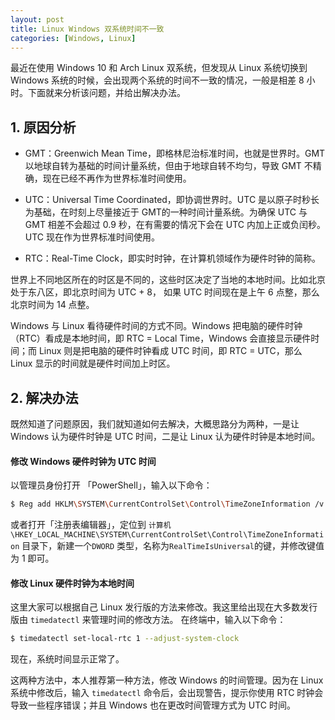 ```yaml
---
layout: post
title: Linux Windows 双系统时间不一致
categories: [Windows, Linux]
---
```

最近在使用 Windows 10 和 Arch Linux 双系统，但发现从 Linux 系统切换到 Windows 系统的时候，会出现两个系统的时间不一致的情况，一般是相差 8 小时。下面就来分析该问题，并给出解决办法。

## 1. 原因分析
- GMT：Greenwich Mean Time，即格林尼治标准时间，也就是世界时。GMT 以地球自转为基础的时间计量系统，但由于地球自转不均匀，导致 GMT 不精确，现在已经不再作为世界标准时间使用。

- UTC：Universal Time Coordinated，即协调世界时。UTC 是以原子时秒长为基础，在时刻上尽量接近于 GMT的一种时间计量系统。为确保 UTC 与 GMT 相差不会超过 0.9 秒，在有需要的情况下会在 UTC 内加上正或负闰秒。UTC 现在作为世界标准时间使用。

- RTC：Real-Time Clock，即实时时钟，在计算机领域作为硬件时钟的简称。

世界上不同地区所在的时区是不同的，这些时区决定了当地的本地时间。比如北京处于东八区，即北京时间为 UTC + 8，
如果 UTC 时间现在是上午 6 点整，那么北京时间为 14 点整。

Windows 与 Linux 看待硬件时间的方式不同。Windows 把电脑的硬件时钟（RTC）看成是本地时间，即 RTC = Local Time，Windows 会直接显示硬件时间；而 Linux 则是把电脑的硬件时钟看成 UTC 时间，即 RTC = UTC，那么 Linux 显示的时间就是硬件时间加上时区。

## 2. 解决办法
既然知道了问题原因，我们就知道如何去解决，大概思路分为两种，一是让 Windows 认为硬件时钟是 UTC 时间，二是让 Linux 认为硬件时钟是本地时间。

#### 修改 Windows 硬件时钟为 UTC 时间
以管理员身份打开 「PowerShell」，输入以下命令：

``` bash
$ Reg add HKLM\SYSTEM\CurrentControlSet\Control\TimeZoneInformation /v RealTimeIsUniversal /t REG_DWORD /d 1
```
或者打开「注册表编辑器」，定位到
`计算机\HKEY_LOCAL_MACHINE\SYSTEM\CurrentControlSet\Control\TimeZoneInformation`
目录下，新建一个`DWORD` 类型，名称为`RealTimeIsUniversal`的键，并修改键值为 1 即可。

#### 修改 Linux 硬件时钟为本地时间
这里大家可以根据自己 Linux 发行版的方法来修改。我这里给出现在大多数发行版由 `timedatectl` 来管理时间的修改方法。
在终端中，输入以下命令：

```bash
$ timedatectl set-local-rtc 1 --adjust-system-clock
```
现在，系统时间显示正常了。

这两种方法中，本人推荐第一种方法，修改 Windows 的时间管理。因为在 Linux 系统中修改后，输入 `timedatectl` 命令后，会出现警告，提示你使用  RTC 时钟会导致一些程序错误；并且 Windows 也在更改时间管理方式为 UTC 时间。
